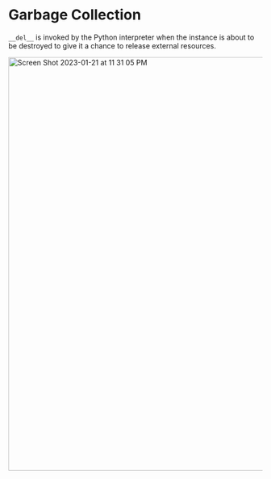 # Garbage Collection

`__del__` is invoked by the Python interpreter when the instance is about to be destroyed to give it a chance to release external resources.

<img width="819" alt="Screen Shot 2023-01-21 at 11 31 05 PM" src="https://user-images.githubusercontent.com/73077953/213905496-54e8c41f-4d9f-4eef-9c8e-daf75e14ea70.png">


